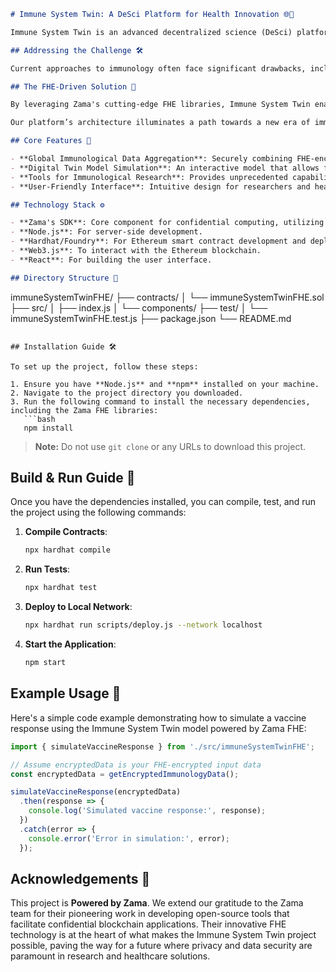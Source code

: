 ```markdown
# Immune System Twin: A DeSci Platform for Health Innovation 🌐🧬

Immune System Twin is an advanced decentralized science (DeSci) platform that employs Zama's Fully Homomorphic Encryption (FHE) technology to create a "digital twin" of the human immune system. By aggregating globally sourced FHE-encrypted immunological data, this project aims to simulate vaccine effects and anticipate disease responses in a secure and privacy-preserving manner.

## Addressing the Challenge 🛠️

Current approaches to immunology often face significant drawbacks, including concerns over data privacy and the fragmented nature of health information. Researchers and healthcare providers are hindered by the inability to access vast amounts of sensitive data necessary for advancing immunological research and personalized medical approaches. The lack of a unified model for the immune system further complicates matters, resulting in inefficient studies and delayed advancements in healthcare.

## The FHE-Driven Solution 🚀

By leveraging Zama's cutting-edge FHE libraries, Immune System Twin enables researchers to securely analyze sensitive health data without compromising individual privacy. This is accomplished through the use of libraries like **Concrete** and **TFHE-rs**, which allow computations to be performed directly on encrypted data. Consequently, researchers can derive meaningful insights and predictions while adhering to stringent privacy protection standards. 

Our platform’s architecture illuminates a path towards a new era of immunology research, wherein sensitive data can be utilized effectively without exposing it. The digital twin model provides a powerful tool for simulating various immunological scenarios and understanding vaccine efficacy, all within a confidential computing framework.

## Core Features 🌟

- **Global Immunological Data Aggregation**: Securely combining FHE-encrypted immunology datasets from diverse sources to create a robust foundation for research.
- **Digital Twin Model Simulation**: An interactive model that allows for homomorphic simulations of immune system responses to various stimuli, including vaccines and pathogens.
- **Tools for Immunological Research**: Provides unprecedented capabilities for researchers in immunology, enabling insights that facilitate personalized medicine approaches.
- **User-Friendly Interface**: Intuitive design for researchers and healthcare professionals to harness the platform’s capabilities seamlessly.

## Technology Stack ⚙️

- **Zama's SDK**: Core component for confidential computing, utilizing FHE technology.
- **Node.js**: For server-side development.
- **Hardhat/Foundry**: For Ethereum smart contract development and deployment.
- **Web3.js**: To interact with the Ethereum blockchain.
- **React**: For building the user interface.

## Directory Structure 📂

```
immuneSystemTwinFHE/
├── contracts/
│   └── immuneSystemTwinFHE.sol
├── src/
│   ├── index.js
│   └── components/
├── test/
│   └── immuneSystemTwinFHE.test.js
├── package.json
└── README.md
```

## Installation Guide 🛠️

To set up the project, follow these steps:

1. Ensure you have **Node.js** and **npm** installed on your machine.
2. Navigate to the project directory you downloaded.
3. Run the following command to install the necessary dependencies, including the Zama FHE libraries:
   ```bash
   npm install
   ```

> **Note:** Do not use `git clone` or any URLs to download this project.

## Build & Run Guide 🔧

Once you have the dependencies installed, you can compile, test, and run the project using the following commands:

1. **Compile Contracts**:
   ```bash
   npx hardhat compile
   ```

2. **Run Tests**:
   ```bash
   npx hardhat test
   ```

3. **Deploy to Local Network**:
   ```bash
   npx hardhat run scripts/deploy.js --network localhost
   ```

4. **Start the Application**:
   ```bash
   npm start
   ```

## Example Usage 📝

Here's a simple code example demonstrating how to simulate a vaccine response using the Immune System Twin model powered by Zama FHE:

```javascript
import { simulateVaccineResponse } from './src/immuneSystemTwinFHE';

// Assume encryptedData is your FHE-encrypted input data
const encryptedData = getEncryptedImmunologyData();

simulateVaccineResponse(encryptedData)
  .then(response => {
    console.log('Simulated vaccine response:', response);
  })
  .catch(error => {
    console.error('Error in simulation:', error);
  });
```

## Acknowledgements 🙏

This project is **Powered by Zama**. We extend our gratitude to the Zama team for their pioneering work in developing open-source tools that facilitate confidential blockchain applications. Their innovative FHE technology is at the heart of what makes the Immune System Twin project possible, paving the way for a future where privacy and data security are paramount in research and healthcare solutions.
```